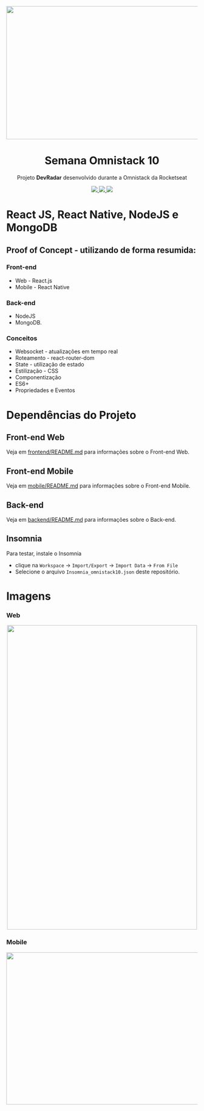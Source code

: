 <p align="center">
  <img src="https://user-images.githubusercontent.com/70285547/93002743-6f5e7f80-f50f-11ea-8af7-322daf97f659.png#omnistack" height="350" width="850"></img>
</p>
<h1 align="center">Semana Omnistack 10</h1>

<p align="center">Projeto <strong>DevRadar</strong> desenvolvido durante a Omnistack da Rocketseat</p>

<p align="center">
  <a aria-label="Versão do Node" href="https://github.com/nodejs/node/blob/master/doc/changelogs/CHANGELOG_V12.md#12.18.3">
    <img src="https://img.shields.io/badge/node.js@lts-12.18.3-informational?logo=Node.JS"></img>
  </a>
  <a aria-label="Versão do React" href="https://github.com/facebook/react/blob/master/CHANGELOG.md#16131-november-14-2019">
    <img src="https://img.shields.io/badge/react-16.13.1-informational?logo=react"></img>
  </a>
  <a aria-label="Versão do Expo" href="https://www.npmjs.com/package/expo-cli/v/3.26.2">
    <img src="https://img.shields.io/badge/expo--CLI-3.26.2-informational?logo=expo"></img>
  </a>
</p>

# React JS, React Native, NodeJS e MongoDB

## Proof of Concept - utilizando de forma resumida:

### Front-end 
  * Web - React.js
  * Mobile - React Native
  
### Back-end
  * NodeJS
  * MongoDB.

### Conceitos
  * Websocket - atualizações em tempo real
  * Roteamento - react-router-dom
  * State - utilização de estado
  * Estilização - CSS
  * Componentização
  * ES6+
  * Propriedades e Eventos

# Dependências do Projeto

## Front-end Web
Veja em [frontend/README.md](./frontend) para informações sobre o Front-end Web.

## Front-end Mobile
Veja em [mobile/README.md](./mobile) para informações sobre o Front-end Mobile.

## Back-end 
Veja em [backend/README.md](./backend) para informações sobre o Back-end.

## Insomnia
Para testar, instale o Insomnia
* clique na `Workspace` → `Import/Export` → `Import Data` → `From File` 
* Selecione o arquivo `Insomnia_omnistack10.json` deste repositório.

# Imagens

### Web
<p align="center">
  <img src="https://user-images.githubusercontent.com/70285547/93022631-a771cb00-f5c0-11ea-91c8-93fbb5e04fa7.png" height="800" width="500" >
</p>

### Mobile
<p align="center">
  <img src="https://user-images.githubusercontent.com/70285547/93022634-b193c980-f5c0-11ea-8ca0-1cb3c02aafcb.png" height="400" width="1000">
</p>

